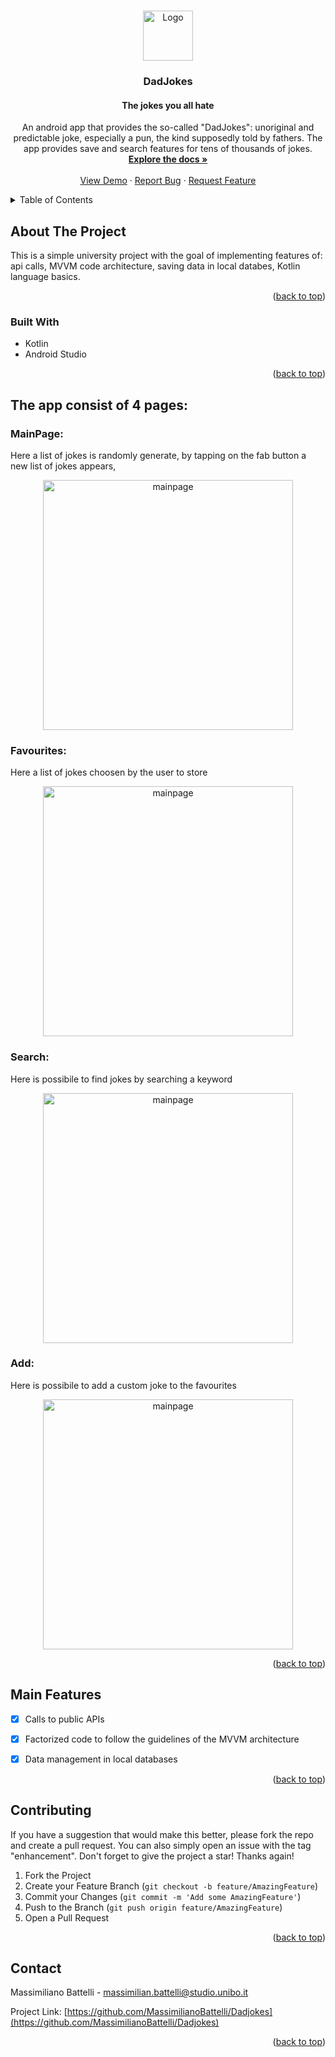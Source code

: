 <!-- Improved compatibility of back to top link: See: https://github.com/othneildrew/Best-README-Template/pull/73 -->
<a name="readme-top"></a>
<!--
*** Thanks for checking out the Best-README-Template. If you have a suggestion
*** that would make this better, please fork the repo and create a pull request
*** or simply open an issue with the tag "enhancement".
*** Don't forget to give the project a star!
*** Thanks again! Now go create something AMAZING! :D
-->




<!-- PROJECT LOGO -->
<br />
<div align="center">
  <a href="https://github.com/MassimilianoBattelli/DadJokes">
    <img src="app/src/main/res/app-icon.png" alt="Logo" width="80" height="80">
  </a>

<h3 align="center">DadJokes</h3>

  <p align="center">
  <h4>The jokes you all hate</h4>
  An android app that provides the so-called "DadJokes": unoriginal and predictable joke, especially a pun, the kind supposedly told by fathers. The app provides save and search features for tens of thousands of jokes.
    <br />
    <a href="https://github.com/github_username/repo_name"><strong>Explore the docs »</strong></a>
    <br />
    <br />
    <a href="https://github.com/github_username/repo_name">View Demo</a>
    ·
    <a href="https://github.com/github_username/repo_name/issues">Report Bug</a>
    ·
    <a href="https://github.com/github_username/repo_name/issues">Request Feature</a>
  </p>
</div>



<!-- TABLE OF CONTENTS -->
<details>
  <summary>Table of Contents</summary>
  <ol>
    <li>
      <a href="#about-the-project">About The Project</a>
      <ul>
        <li><a href="#built-with">Built With</a></li>
      </ul>
    </li>
    <li>
      <a href="#getting-started">Getting Started</a>
      <ul>
        <li><a href="#prerequisites">Prerequisites</a></li>
        <li><a href="#installation">Installation</a></li>
      </ul>
    </li>
    <li><a href="#usage">Usage</a></li>
    <li><a href="#roadmap">Roadmap</a></li>
    <li><a href="#contributing">Contributing</a></li>
    <li><a href="#license">License</a></li>
    <li><a href="#contact">Contact</a></li>
    <li><a href="#acknowledgments">Acknowledgments</a></li>
  </ol>
</details>



<!-- ABOUT THE PROJECT -->
## About The Project
This is a simple university project with the goal of implementing features of: api calls, MVVM code architecture, saving data in local databes, Kotlin language basics. 




<p align="right">(<a href="#readme-top">back to top</a>)</p>



### Built With

* Kotlin
* Android Studio

<p align="right">(<a href="#readme-top">back to top</a>)</p>



<!-- USAGE EXAMPLES -->
## The app consist of 4 pages:


### MainPage: 
Here a list of jokes is randomly generate, by tapping on the fab button a new list of jokes appears,
<br />
<div align="center">
    <img src="app/src/main/res/mainmenu.png" alt="mainpage" width="400" >
</div>

### Favourites: 
Here a list of jokes choosen by the user to store
<br />
<div align="center">
    <img src="app/src/main/res/favourites.png" alt="mainpage" width="400" >
</div>

### Search: 
Here is possibile to find jokes by searching a keyword
<br />
<div align="center">
    <img src="app/src/main/res/search.png" alt="mainpage" width="400" >
</div>

### Add: 
Here is possibile to add a custom joke to the favourites
<br />
<div align="center">
    <img src="app/src/main/res/add.png" alt="mainpage" width="400" >
</div>
<p align="right">(<a href="#readme-top">back to top</a>)</p>



<!-- ROADMAP -->
## Main Features

- [X] Calls to public APIs
- [X] Factorized code to follow the guidelines of the MVVM architecture
- [X] Data management in local databases
   



<p align="right">(<a href="#readme-top">back to top</a>)</p>



<!-- CONTRIBUTING -->
## Contributing

If you have a suggestion that would make this better, please fork the repo and create a pull request. You can also simply open an issue with the tag "enhancement".
Don't forget to give the project a star! Thanks again!

1. Fork the Project
2. Create your Feature Branch (`git checkout -b feature/AmazingFeature`)
3. Commit your Changes (`git commit -m 'Add some AmazingFeature'`)
4. Push to the Branch (`git push origin feature/AmazingFeature`)
5. Open a Pull Request

<p align="right">(<a href="#readme-top">back to top</a>)</p>


<!-- CONTACT -->
## Contact

Massimiliano Battelli - massimilian.battelli@studio.unibo.it

Project Link: [https://github.com/MassimilianoBattelli/Dadjokes](https://github.com/MassimilianoBattelli/Dadjokes)

<p align="right">(<a href="#readme-top">back to top</a>)</p>






<!-- MARKDOWN LINKS & IMAGES -->
<!-- https://www.markdownguide.org/basic-syntax/#reference-style-links -->

